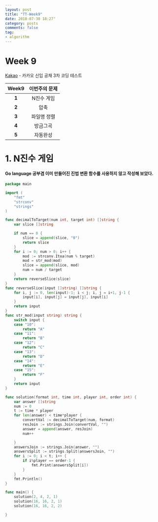 ```yaml
---
layout: post
title: "TT-Week9"
date: 2018-07-30 18:27"
category: posts
comments: false
tag:
- algorithm
---
```


# Week 9

[Kakao](http://tech.kakao.com/2017/11/14/kakao-blind-recruitment-round-3/) - 카카오 신입 공채 3차 코딩 테스트

Week9 | 이번주의 문제
:---: | :--------:
**1** | N진수 게임
**2** | 압축
**3** | 파일명 정렬
**4** | 방금그곡
**5** | 자동완성



# 1. N진수 게임
#### Go language 공부겸 이미 만들어진 진법 변환 함수를 사용하지 않고 작성해 보았다.

  

```go
package main

import (
	"fmt"
	"strconv"
	"strings"
)

func decimalToTarget(num int, target int) []string {
	var slice []string

	if num == 0 {
		slice = append(slice, "0")
		return slice
	}
	for i := 0; num > 0; i++ {
		mod := strconv.Itoa(num % target)
		mod = str_mod(mod)
		slice = append(slice, mod)
		num = num / target
	}
	return reverseSlice(slice)
}
func reverseSlice(input []string) []string {
	for i, j := 0, len(input)-1; i < j; i, j = i+1, j-1 {
		input[i], input[j] = input[j], input[i]
	}
	return input
}
func str_mod(input string) string {
	switch input {
	case "10":
		return "A"
	case "11":
		return "B"
	case "12":
		return "C"
	case "13":
		return "D"
	case "14":
		return "E"
	case "15":
		return "F"
	}
	return input
}

func solution(format int, time int, player int, order int) {
	var answer []string
	num := 0
	t := time * player
	for len(answer) < time*player {
		convertVal := decimalToTarget(num, format)
		resJoin := strings.Join(convertVal, "")
		answer = append(answer, resJoin)
		num++

	}
	answersJoin := strings.Join(answer, "")
	answersSplit := strings.Split(answersJoin, "")
	for i := 0; i < t; i++ {
		if i%player == order-1 {
			fmt.Print(answersSplit[i])
		}
	}
	fmt.Println()
}

func main() {
	solution(2, 4, 2, 1)
	solution(16, 16, 2, 1)
	solution(16, 16, 2, 2)

}
```


